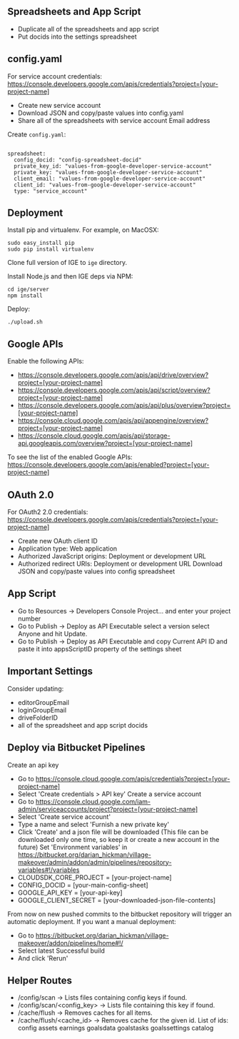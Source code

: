 Spreadsheets and App Script
-----------
  - Duplicate all of the spreadsheets and app script
  - Put docids into the settings spreadsheet

config.yaml
----------------

For service account credentials: https://console.developers.google.com/apis/credentials?project=[your-project-name]
  - Create new service account
  - Download JSON and copy/paste values into config.yaml
  - Share all of the spreadsheets with service account Email address

Create `config.yaml`:

```

spreadsheet:
  config_docid: "config-spreadsheet-docid"
  private_key_id: "values-from-google-developer-service-account"
  private_key: "values-from-google-developer-service-account"
  client_email: "values-from-google-developer-service-account"
  client_id: "values-from-google-developer-service-account"
  type: "service_account"
```

Deployment
-----------

Install pip and virtualenv. For example, on MacOSX:

```
sudo easy_install pip
sudo pip install virtualenv
```

Clone full version of IGE to `ige` directory.

Install Node.js and then IGE deps via NPM:

```
cd ige/server
npm install
```

Deploy:

```
./upload.sh
```

Google APIs
-----------
Enable the following APIs:
  - https://console.developers.google.com/apis/api/drive/overview?project=[your-project-name]
  - https://console.developers.google.com/apis/api/script/overview?project=[your-project-name]
  - https://console.developers.google.com/apis/api/plus/overview?project=[your-project-name]
  - https://console.cloud.google.com/apis/api/appengine/overview?project=[your-project-name]
  - https://console.cloud.google.com/apis/api/storage-api.googleapis.com/overview?project=[your-project-name]

To see the list of the enabled Google APIs: https://console.developers.google.com/apis/enabled?project=[your-project-name]

OAuth 2.0
-----------

For OAuth2 2.0 credentials: https://console.developers.google.com/apis/credentials?project=[your-project-name]
  - Create new OAuth client ID
  - Application type: Web application
  - Authorized JavaScript origins: Deployment or development URL
  - Authorized redirect URIs: Deployment or development URL
Download JSON and copy/paste values into config spreadsheet

App Script
-----------
  - Go to Resources -> Developers Console Project... and enter your project number
  - Go to Publish -> Deploy as API Executable select a version select Anyone and hit Update.
  - Go to Publish -> Deploy as API Executable and copy Current API ID and paste it into appsScriptID property of the settings sheet

Important Settings
-----------
Consider updating:
  - editorGroupEmail
  - loginGroupEmail
  - driveFolderID
  - all of the spreadsheet and app script docids

Deploy via Bitbucket Pipelines
-----------
Create an api key
  - Go to https://console.cloud.google.com/apis/credentials?project=[your-project-name]
  - Select 'Create credentials > API key'
Create a service account 
  - Go to https://console.cloud.google.com/iam-admin/serviceaccounts/project?project=[your-project-name]
  - Select 'Create service account'
  - Type a name and select 'Furnish a new private key'
  - Click 'Create' and a json file will be downloaded (This file can be downloaded only one time, so keep it or create a new account in the future)
Set 'Environment variables' in https://bitbucket.org/darian_hickman/village-makeover/admin/addon/admin/pipelines/repository-variables#!/variables
  - CLOUDSDK_CORE_PROJECT = [your-project-name]
  - CONFIG_DOCID = [your-main-config-sheet]
  - GOOGLE_API_KEY = [your-api-key]
  - GOOGLE_CLIENT_SECRET = [your-downloaded-json-file-contents]
  
From now on new pushed commits to the bitbucket repository will trigger an automatic deployment.
If you want a manual deployment:
  - Go to https://bitbucket.org/darian_hickman/village-makeover/addon/pipelines/home#!/
  - Select latest Successful build
  - And click 'Rerun'

Helper Routes
-----------
  - /config/scan -> Lists files containing config keys if found.
  - /config/scan/<config_key> -> Lists file containing this key if found.
  - /cache/flush -> Removes caches for all items.
  - /cache/flush/<cache_id> -> Removes cache for the given id. List of ids: config assets earnings goalsdata goalstasks goalssettings catalog
